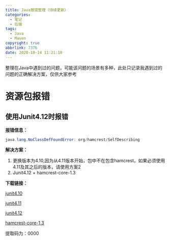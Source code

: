 ```yaml
---
title: Java报错整理（持续更新）
categories:
  - 笔记
  - 后端
tags:
  - Java
  - Maven
copyright: true
abbrlink: 7376
date: 2020-10-14 11:21:10
---
```


整理在Java中遇到过的问题，可能该问题的场景有多种，此处只记录我遇到过的问题的正确解决方案，仅供大家参考

<!-- less -->

# 资源包报错

## 使用Junit4.12时报错

**报错信息：**

```java
java.lang.NoClassDefFoundError: org/hamcrest/SelfDescribing
```

**解决方案：**

1. 更换版本为4.10,因为从4.11版本开始，包中不在包含hamcrest，如果必须使用4.11及其之后的版本，请使用方案2
2. Junit4.12 + hamcrest-core-1.3

**下载链接：**

[junit4.10](https://pan.baidu.com/s/1Ki365BCzJE4YRdmdxFTboQ)

[junit4.11](https://pan.baidu.com/s/1P5kIyxILtKrs0ZB-b_RX_g)

[junit4.12](https://pan.baidu.com/s/1wTsBM-7QAe6BpY7VVAM1Kw)

[hamcrest-core-1.3](https://pan.baidu.com/s/1YXlqpT8zB6Ly0wF8XdX-xQ)

提取码为：0000



